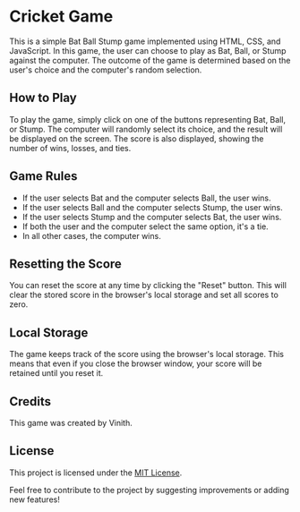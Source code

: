 # Cricket Game

This is a simple Bat Ball Stump game implemented using HTML, CSS, and JavaScript. In this game, the user can choose to play as Bat, Ball, or Stump against the computer. The outcome of the game is determined based on the user's choice and the computer's random selection.

## How to Play

To play the game, simply click on one of the buttons representing Bat, Ball, or Stump. The computer will randomly select its choice, and the result will be displayed on the screen. The score is also displayed, showing the number of wins, losses, and ties.

## Game Rules

- If the user selects Bat and the computer selects Ball, the user wins.
- If the user selects Ball and the computer selects Stump, the user wins.
- If the user selects Stump and the computer selects Bat, the user wins.
- If both the user and the computer select the same option, it's a tie.
- In all other cases, the computer wins.

## Resetting the Score

You can reset the score at any time by clicking the "Reset" button. This will clear the stored score in the browser's local storage and set all scores to zero.

## Local Storage

The game keeps track of the score using the browser's local storage. This means that even if you close the browser window, your score will be retained until you reset it.

## Credits

This game was created by Vinith.

## License

This project is licensed under the [MIT License](LICENSE).

Feel free to contribute to the project by suggesting improvements or adding new features!
